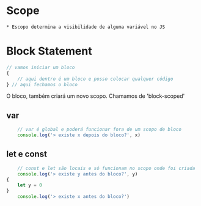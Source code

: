 # Scope

    * Escopo determina a visibilidade de alguma variável no JS

# Block Statement
```js
// vamos iníciar um bloco
{
    // aqui dentro é um bloco e posso colocar qualquer código
} // aqui fechamos o bloco
```
O bloco, também criará um novo scopo. Chamamos de 'block-scoped'

## var

```js
    // var é global e poderá funcionar fora de um scopo de bloco
    console.log('> existe x depois do bloco?', x)
```

## let e const
```js
    // const e let são locais e só funcionam no scopo onde foi criada
    console.log('> existe y antes do bloco?', y)
{
    let y = 0
}   
    console.log('> existe x antes do bloco?')
```